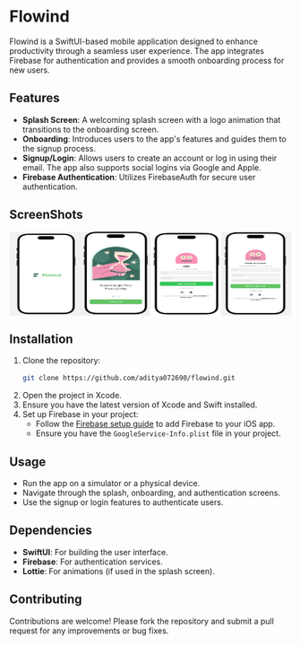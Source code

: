 
# Flowind

Flowind is a SwiftUI-based mobile application designed to enhance productivity through a seamless user experience. The app integrates Firebase for authentication and provides a smooth onboarding process for new users.

## Features

- **Splash Screen**: A welcoming splash screen with a logo animation that transitions to the onboarding screen.
- **Onboarding**: Introduces users to the app's features and guides them to the signup process.
- **Signup/Login**: Allows users to create an account or log in using their email. The app also supports social logins via Google and Apple.
- **Firebase Authentication**: Utilizes FirebaseAuth for secure user authentication.

## ScreenShots

<div style="display: flex; justify-content: space-around;">
    <img src="ScreenShots/SplashScreen.png" alt="SplashScreen" width="200" height="150"/>
    <img src="ScreenShots/OnboardingScreen.png" alt="OnboardingScreen" width="200" height="150"/>
    <img src="ScreenShots/LoginScreen1.png" alt="LoginScreen" width="200" height="150"/>
    <img src="ScreenShots/SignupScreen.png" alt="SignupScreen" width="200" height="150"/>
</div>


## Installation

1. Clone the repository:
   ```bash
   git clone https://github.com/aditya072690/flowind.git
   ```
2. Open the project in Xcode.
3. Ensure you have the latest version of Xcode and Swift installed.
4. Set up Firebase in your project:
   - Follow the [Firebase setup guide](https://firebase.google.com/docs/ios/setup) to add Firebase to your iOS app.
   - Ensure you have the `GoogleService-Info.plist` file in your project.

## Usage

- Run the app on a simulator or a physical device.
- Navigate through the splash, onboarding, and authentication screens.
- Use the signup or login features to authenticate users.

## Dependencies

- **SwiftUI**: For building the user interface.
- **Firebase**: For authentication services.
- **Lottie**: For animations (if used in the splash screen).

## Contributing

Contributions are welcome! Please fork the repository and submit a pull request for any improvements or bug fixes.
